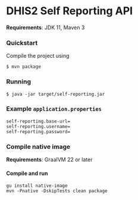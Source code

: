 
# DHIS2 Self Reporting API

**Requirements**: JDK 11, Maven 3

### Quickstart

Compile the project using

```shell
$ mvn package
```

### Running

```shell
$ java -jar target/self-reporting.jar
```

### Example `application.properties`

```
self-reporting.base-url=
self-reporting.username=
self-reporting.password=
```

### Compile native image

**Requirements**: GraalVM 22 or later

#### Compile and run

```
gu install native-image
mvn -Pnative -DskipTests clean package
```
